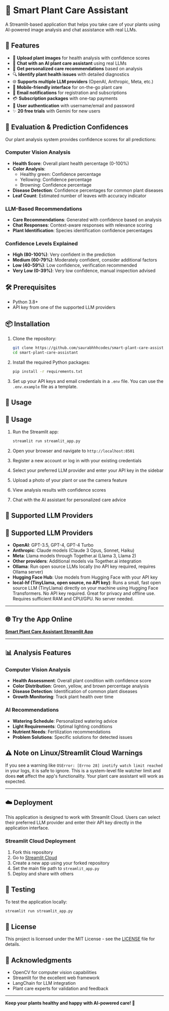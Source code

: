 # 🌱 Smart Plant Care Assistant

A Streamlit-based application that helps you take care of your plants using AI-powered image analysis and chat assistance with real LLMs.

## 🚀 Features

- 📸 **Upload plant images** for health analysis with confidence scores
- 💬 **Chat with an AI plant care assistant** using real LLMs
- 🌿 **Get personalized care recommendations** based on analysis
- 🔍 **Identify plant health issues** with detailed diagnostics
- 🌐 **Supports multiple LLM providers** (OpenAI, Anthropic, Meta, etc.)
- 📱 **Mobile-friendly interface** for on-the-go plant care
- 📧 **Email notifications** for registration and subscriptions
- 💳 **Subscription packages** with one-tap payments
- 👥 **User authentication** with username/email and password
- ✨ **20 free trials** with Gemini for new users

## 🎯 Evaluation & Prediction Confidences

Our plant analysis system provides confidence scores for all predictions:

### Computer Vision Analysis
- **Health Score**: Overall plant health percentage (0-100%)
- **Color Analysis**: 
  - Healthy green: Confidence percentage
  - Yellowing: Confidence percentage
  - Browning: Confidence percentage
- **Disease Detection**: Confidence percentages for common plant diseases
- **Leaf Count**: Estimated number of leaves with accuracy indicator

### LLM-Based Recommendations
- **Care Recommendations**: Generated with confidence based on analysis
- **Chat Responses**: Context-aware responses with relevance scoring
- **Plant Identification**: Species identification confidence percentages

### Confidence Levels Explained
- **High (80-100%)**: Very confident in the prediction
- **Medium (60-79%)**: Moderately confident, consider additional factors
- **Low (40-59%)**: Low confidence, verification recommended
- **Very Low (0-39%)**: Very low confidence, manual inspection advised

## 🛠️ Prerequisites

- Python 3.8+
- API key from one of the supported LLM providers

## 📦 Installation

1. Clone the repository:
   ```bash
   git clone https://github.com/saurabhhhcodes/smart-plant-care-assistant.git
   cd smart-plant-care-assistant
   ```

2. Install the required Python packages:
   ```bash
   pip install -r requirements.txt
   ```

3. Set up your API keys and email credentials in a `.env` file. You can use the `.env.example` file as a template.

## 🎯 Usage

## 🎯 Usage

1. Run the Streamlit app:
   ```bash
   streamlit run streamlit_app.py
   ```

2. Open your browser and navigate to `http://localhost:8501`

3. Register a new account or log in with your existing credentials

4. Select your preferred LLM provider and enter your API key in the sidebar

5. Upload a photo of your plant or use the camera feature

6. View analysis results with confidence scores

7. Chat with the AI assistant for personalized care advice

## 🤖 Supported LLM Providers

## 🤖 Supported LLM Providers

- **OpenAI**: GPT-3.5, GPT-4, GPT-4 Turbo
- **Anthropic**: Claude models (Claude 3 Opus, Sonnet, Haiku)
- **Meta**: Llama models through Together.ai (Llama 3, Llama 2)
- **Other providers**: Additional models via Together.ai integration
- **Ollama**: Run open source LLMs locally (no API key required, requires Ollama server)
- **Hugging Face Hub**: Use models from Hugging Face with your API key
- **local-hf (TinyLlama, open source, no API key)**: Runs a small, fast open source LLM (TinyLlama) directly on your machine using Hugging Face Transformers. No API key required. Great for privacy and offline use. Requires sufficient RAM and CPU/GPU. No server needed.

---

## 🌐 Try the App Online

**[Smart Plant Care Assistant Streamlit App](https://smart-plant-care-langchain.streamlit.app/)**

---

## 📊 Analysis Features

### Computer Vision Analysis
- **Health Assessment**: Overall plant condition with confidence score
- **Color Distribution**: Green, yellow, and brown percentage analysis
- **Disease Detection**: Identification of common plant diseases
- **Growth Monitoring**: Track plant health over time

### AI Recommendations
- **Watering Schedule**: Personalized watering advice
- **Light Requirements**: Optimal lighting conditions
- **Nutrient Needs**: Fertilization recommendations
- **Problem Solutions**: Specific solutions for detected issues


## ⚠️ Note on Linux/Streamlit Cloud Warnings

If you see a warning like `OSError: [Errno 28] inotify watch limit reached` in your logs, it is safe to ignore. This is a system-level file watcher limit and does **not** affect the app's functionality. Your plant care assistant will work as expected.

---

## ☁️ Deployment

This application is designed to work with Streamlit Cloud. Users can select their preferred LLM provider and enter their API key directly in the application interface.

### Streamlit Cloud Deployment
1. Fork this repository
2. Go to [Streamlit Cloud](https://streamlit.io/cloud)
3. Create a new app using your forked repository
4. Set the main file path to `streamlit_app.py`
5. Deploy and share with others

## 🧪 Testing

To test the application locally:
```bash
streamlit run streamlit_app.py
```

## 📝 License

This project is licensed under the MIT License - see the [LICENSE](LICENSE) file for details.

## 🙏 Acknowledgments

- OpenCV for computer vision capabilities
- Streamlit for the excellent web framework
- LangChain for LLM integration
- Plant care experts for validation and feedback

---

**Keep your plants healthy and happy with AI-powered care! 🌱**